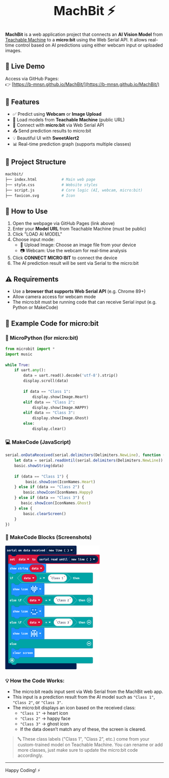 <h1  align="center" style="font-size: 2.5rem; font-weight: bold;">
  MachBit ⚡
</h1>

**MachBit** is a web application project that connects an **AI Vision Model** from [Teachable Machine](https://teachablemachine.withgoogle.com/) to a **micro:bit** using the Web Serial API. It allows real-time control based on AI predictions using either webcam input or uploaded images.


## 🔗 Live Demo  
Access via GitHub Pages:  
👉 [https://b-mnsn.github.io/MachBit/](https://b-mnsn.github.io/MachBit/)

## 🔧 Features
- ✅ Predict using **Webcam** or **Image Upload**
- 🤖 Load models from **Teachable Machine** (public URL)
- 🔌 Connect with **micro:bit** via Web Serial API
- 📤 Send prediction results to micro:bit
- 💡 Beautiful UI with **SweetAlert2**
- 📊 Real-time prediction graph (supports multiple classes)


## 📁 Project Structure

```bash
machbit/
├── index.html           # Main web page
├── style.css            # Website styles
├── script.js            # Core logic (AI, webcam, micro:bit)
├── favicon.svg          # Icon
```

## 🚀 How to Use
1. Open the webpage via GitHub Pages (link above)
2. Enter your **Model URL** from Teachable Machine (must be public)
3. Click "LOAD AI MODEL"
4. Choose input mode:
   - 📁 Upload Image: Choose an image file from your device
   - 📷 Webcam: Use the webcam for real-time analysis
5. Click **CONNECT MICRO:BIT** to connect the device
6. The AI prediction result will be sent via Serial to the micro:bit


## ⚠️ Requirements
- Use a **browser that supports Web Serial API** (e.g. Chrome 89+)
- Allow camera access for webcam mode
- The micro:bit must be running code that can receive Serial input (e.g. Python or MakeCode)


## 🔽 Example Code for micro:bit
### 🐍 MicroPython (for micro:bit)
```python
from microbit import *
import music

while True:
    if uart.any():
        data = uart.read().decode('utf-8').strip()
        display.scroll(data)
        
        if data == "Class 1":
            display.show(Image.Heart)
        elif data == "Class 2":
            display.show(Image.HAPPY)
        elif data == "Class 3":
            display.show(Image.Ghost)
        else:
            display.clear()
```
### 💻 MakeCode (JavaScript)
```javascript
serial.onDataReceived(serial.delimiters(Delimiters.NewLine), function () {
    let data = serial.readUntil(serial.delimiters(Delimiters.NewLine))
    basic.showString(data)
    
    if (data == "Class 1") {
         basic.showIcon(IconNames.Heart)
    } else if (data == "Class 2") {
        basic.showIcon(IconNames.Happy)
    } else if (data == "Class 3") {
       basic.showIcon(IconNames.Ghost)
    } else {
        basic.clearScreen()
    }
})
```


### 🧱 MakeCode Blocks (Screenshots)
<img src="assets/makecode-blocks.png" alt="MakeCode Blocks" width="300"/>

### 💡 How the Code Works:
- The micro:bit reads input sent via Web Serial from the MachBit web app.
- This input is a prediction result from the AI model such as `"Class 1"`, `"Class 2"`, or `"Class 3"`.
- The micro:bit displays an icon based on the received class:
  - `"Class 1"` → heart icon  
  - `"Class 2"` → happy face  
  - `"Class 3"` → ghost icon  
  - If the data doesn’t match any of these, the screen is cleared.

> 🔤 These class labels ("Class 1", "Class 2", etc.) come from your custom-trained model on Teachable Machine. You can rename or add more classes, just make sure to update the micro:bit code accordingly.

---

Happy Coding! ⚡️